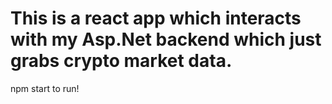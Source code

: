 # This is a react app which interacts with my Asp.Net backend which just grabs crypto market data.

npm start to run!
